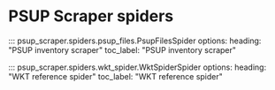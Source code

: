 # PSUP Scraper spiders

::: psup_scraper.spiders.psup_files.PsupFilesSpider
    options:
      heading: "PSUP inventory scraper"
      toc_label: "PSUP inventory scraper"

::: psup_scraper.spiders.wkt_spider.WktSpiderSpider
    options:
      heading: "WKT reference spider"
      toc_label: "WKT reference spider"
